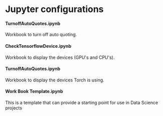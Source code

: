 # Jupyter configurations

#### TurnoffAutoQuotes.ipynb
Workbook to turn off auto quoting.

#### CheckTensorflowDevice.ipynb
Workbook to display the devices (GPU's and CPU's).

#### TurnoffAutoQuotes.ipynb
Workbook to display the devices Torch is using.

#### Work Book Template.ipynb
This is a template that can provide a starting point for use in Data Science projects